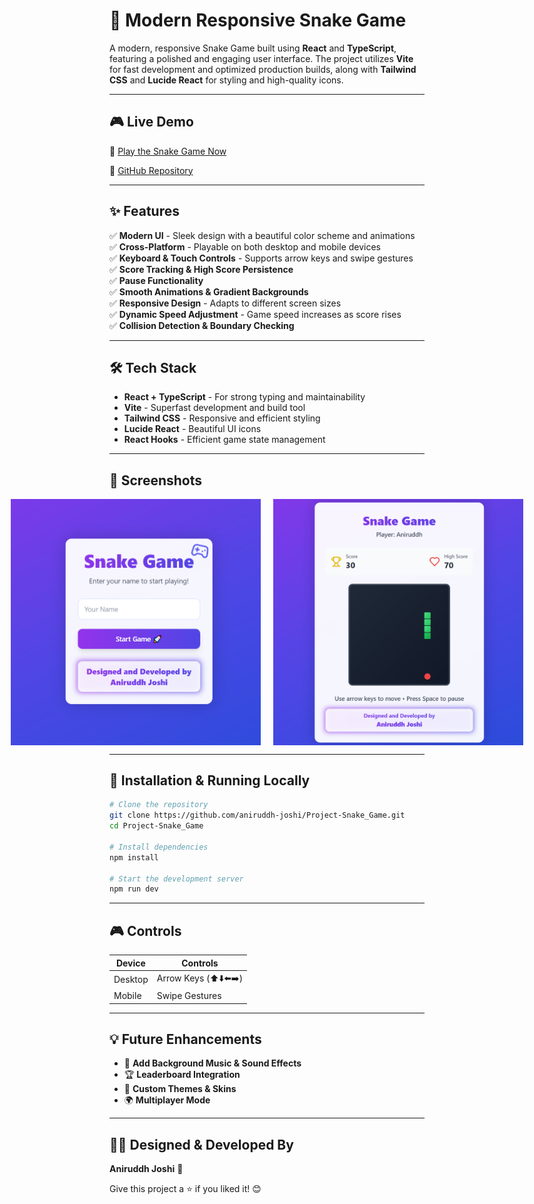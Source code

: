 # 🐍 Modern Responsive Snake Game

A modern, responsive Snake Game built using **React** and **TypeScript**, featuring a polished and engaging user interface. The project utilizes **Vite** for fast development and optimized production builds, along with **Tailwind CSS** and **Lucide React** for styling and high-quality icons.

---

## 🎮 Live Demo
🚀 [Play the Snake Game Now](https://aniruddh-snake-game.netlify.app/)

📂 [GitHub Repository](https://github.com/aniruddh-joshi/Project-Snake_Game)

---

## ✨ Features
✅ **Modern UI** - Sleek design with a beautiful color scheme and animations  
✅ **Cross-Platform** - Playable on both desktop and mobile devices  
✅ **Keyboard & Touch Controls** - Supports arrow keys and swipe gestures  
✅ **Score Tracking & High Score Persistence**  
✅ **Pause Functionality**  
✅ **Smooth Animations & Gradient Backgrounds**  
✅ **Responsive Design** - Adapts to different screen sizes  
✅ **Dynamic Speed Adjustment** - Game speed increases as score rises  
✅ **Collision Detection & Boundary Checking**  

---

## 🛠️ Tech Stack
- **React + TypeScript** - For strong typing and maintainability
- **Vite** - Superfast development and build tool
- **Tailwind CSS** - Responsive and efficient styling
- **Lucide React** - Beautiful UI icons
- **React Hooks** - Efficient game state management

---

## 📸 Screenshots
<div align="center" style="display: flex; justify-content: center; gap: 20px;">
  <img src="01_snake.png" alt="Home Screen" width="400px" height="auto"/>
  <img src="02_snake.png" alt="Gameplay" width="400px" height="auto"/>
</div>

---

## 🚀 Installation & Running Locally
```sh
# Clone the repository
git clone https://github.com/aniruddh-joshi/Project-Snake_Game.git
cd Project-Snake_Game

# Install dependencies
npm install

# Start the development server
npm run dev
```

---

## 🎮 Controls
| Device  | Controls |
|---------|----------|
| Desktop | Arrow Keys (⬆️⬇️⬅️➡️) |
| Mobile  | Swipe Gestures |

---

## 💡 Future Enhancements
- 🎵 **Add Background Music & Sound Effects**
- 🏆 **Leaderboard Integration**
- 🎨 **Custom Themes & Skins**
- 🌍 **Multiplayer Mode**

---

## 👨‍💻 Designed & Developed By
**Aniruddh Joshi** 🚀

Give this project a ⭐ if you liked it! 😊
